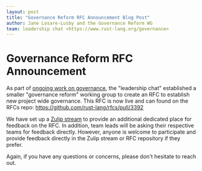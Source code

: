 ```yaml
---
layout: post
title: "Governance Reform RFC Announcement Blog Post"
author: Jane Losare-Lusby and the Governance Reform WG
team: leadership chat <https://www.rust-lang.org/governance>
---
```


# Governance Reform RFC Announcement

As part of [ongoing work on governance](https://blog.rust-lang.org/inside-rust/2022/10/06/governance-update.html), the "leadership chat" established a smaller "governance reform" working group to create an RFC to establish new project wide governance. This RFC is now live and can found on the RFCs repo: <https://github.com/rust-lang/rfcs/pull/3392>

We have set up a [Zulip stream](https://rust-lang.zulipchat.com/#narrow/stream/369838-rfc-leadership-council-feedback) to provide an additional dedicated place for feedback on the RFC. In addition, team leads will be asking their respective teams for feedback directly. However, anyone is welcome to participate and provide feedback directly in the Zulip stream or RFC repository if they prefer.

Again, if you have any questions or concerns, please don't hesitate to reach out.
